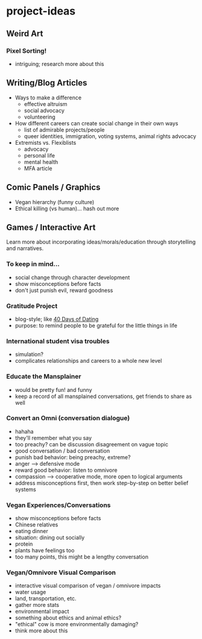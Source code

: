 # project-ideas

## Weird Art

### Pixel Sorting!
* intriguing; research more about this

## Writing/Blog Articles
* Ways to make a difference
  * effective altruism
  * social advocacy
  * volunteering
* How different careers can create social change in their own ways
  * list of admirable projects/people
  * queer identities, immigration, voting systems, animal rights advocacy
* Extremists vs. Flexiblists
  * advocacy
  * personal life
  * mental health
  * MFA article
  
## Comic Panels / Graphics
* Vegan hierarchy (funny culture)
* Ethical killing (vs human)... hash out more

## Games / Interactive Art
Learn more about incorporating ideas/morals/education through storytelling and narratives.

### To keep in mind...
 * social change through character development
 * show misconceptions before facts
 * don't just punish evil, reward goodness

### Gratitude Project
 * blog-style; like [40 Days of Dating](http://fortydaysofdating.com/)
 * purpose: to remind people to be grateful for the little things in life
 
### International student visa troubles
 * simulation?
 * complicates relationships and careers to a whole new level
 
### Educate the Mansplainer
 * would be pretty fun! and funny
 * keep a record of all mansplained conversations, get friends to share as well
 
### Convert an Omni (conversation dialogue)
 * hahaha
 * they'll remember what you say
 * too preachy? can be discussion disagreement on vague topic
 * good conversation / bad conversation
 * punish bad behavior: being preachy, extreme?
  * anger --> defensive mode
 * reward good behavior: listen to omnivore
  * compassion --> cooperative mode, more open to logical arguments
 * address misconceptions first, then work step-by-step on better belief systems
 
### Vegan Experiences/Conversations
 * show misconceptions before facts
 * Chinese relatives
 * eating dinner
 * situation: dining out socially
 * protein
 * plants have feelings too
 * too many points, this might be a lengthy conversation
 
### Vegan/Omnivore Visual Comparison
 * interactive visual comparison of vegan / omnivore impacts
  * water usage
  * land, transportation, etc.
  * gather more stats
 * environmental impact
 * something about ethics and animal ethics?
  * "ethical" cow is more environmentally damaging?
 * think more about this
